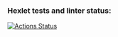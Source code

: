 ### Hexlet tests and linter status:
[![Actions Status](https://github.com/aleksandrtamrazov/rails-project-lvl1/workflows/hexlet-check/badge.svg)](https://github.com/aleksandrtamrazov/rails-project-lvl1/actions)